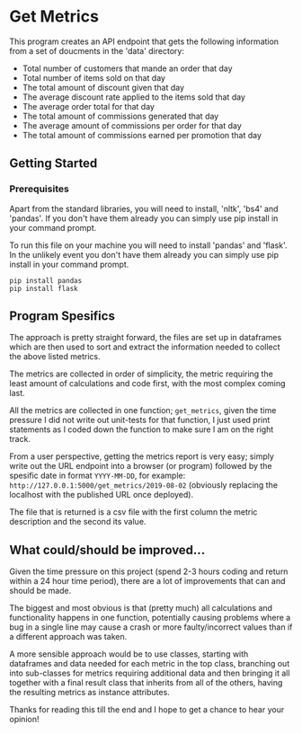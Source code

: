 # Get Metrics

This program creates an API endpoint that gets the following information from a set of doucments in the 'data' directory:

* Total number of customers that mande an order that day
* Total number of items sold on that day
* The total amount of discount given that day
* The average discount rate applied to the items sold that day
* The average order total for that day
* The total amount of commissions generated that day
* The average amount of commissions per order for that day
* The total amount of commissions earned per promotion that day

## Getting Started

### Prerequisites 

Apart from the standard libraries, you will need to install, 'nltk', 'bs4' and 'pandas'. If you don't have them already you can simply use pip install in your command prompt.

To run this file on your machine you will need to install 'pandas' and 'flask'. In the unlikely event you don't have them already you can simply use pip install in your command prompt.

```
pip install pandas
pip install flask
```
## Program Spesifics

The approach is pretty straight forward, the files are set up in dataframes which are then used to sort and extract the information needed to collect the above listed metrics.

The metrics are collected in order of simplicity, the metric requiring the least amount of calculations and code first, with the most complex coming last.

All the metrics are collected in one function; `get_metrics`, given the time pressure I did not write out unit-tests for that function, I just used print statements as I coded down the function to make sure I am on the right track.

From a user perspective, getting the metrics report is very easy; simply write out the URL endpoint into a browser (or program) followed by the spesific date in format `YYYY-MM-DD`, for example: `http://127.0.0.1:5000/get_metrics/2019-08-02` (obviously replacing the localhost with the published URL once deployed).

The file that is returned is a csv file with the first column the metric description and the second its value.

## What could/should be improved...

Given the time pressure on this project (spend 2-3 hours coding and return within a 24 hour time period), there are a lot of improvements that can and should be made.

The biggest and most obvious is that (pretty much) all calculations and functionality happens in one function, potentially causing problems where a bug in a single line may cause a crash or more faulty/incorrect values than if a different approach was taken.

A more sensible approach would be to use classes, starting with dataframes and data needed for each metric in the top class, branching out into sub-classes for metrics requiring additional data and then bringing it all together with a final result class that inherits from all of the others, having the resulting metrics as instance attributes.

Thanks for reading this till the end and I hope to get a chance to hear your opinion!
